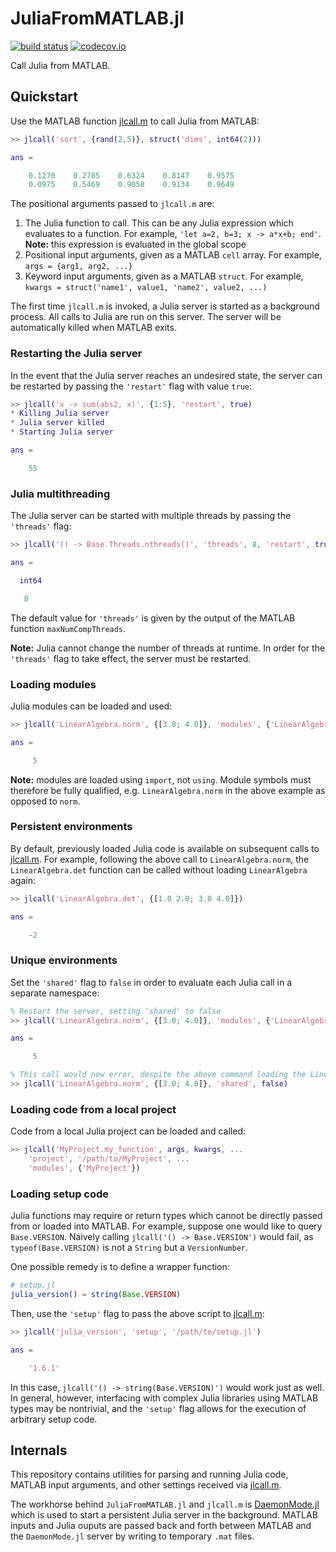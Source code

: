# JuliaFromMATLAB.jl

<!-- [![stable](https://img.shields.io/badge/docs-stable-blue.svg)](https://jondeuce.github.io/JuliaFromMATLAB.jl/stable) -->
<!-- [![dev](https://img.shields.io/badge/docs-dev-blue.svg)](https://jondeuce.github.io/JuliaFromMATLAB.jl/dev) -->
[![build status](https://github.com/jondeuce/JuliaFromMATLAB.jl/workflows/CI/badge.svg)](https://github.com/jondeuce/JuliaFromMATLAB.jl/actions?query=workflow%3ACI)
[![codecov.io](https://codecov.io/github/jondeuce/JuliaFromMATLAB.jl/branch/master/graph/badge.svg)](http://codecov.io/github/jondeuce/JuliaFromMATLAB.jl/branch/master)

Call Julia from MATLAB.

## Quickstart

Use the MATLAB function [jlcall.m](https://github.com/jondeuce/JuliaFromMATLAB.jl/blob/master/api/jlcall.m) to call Julia from MATLAB:

```matlab
>> jlcall('sort', {rand(2,5)}, struct('dims', int64(2)))

ans =

    0.1270    0.2785    0.6324    0.8147    0.9575
    0.0975    0.5469    0.9058    0.9134    0.9649
```

The positional arguments passed to `jlcall.m` are:
1. The Julia function to call. This can be any Julia expression which evaluates to a function. For example, `'let a=2, b=3; x -> a*x+b; end'`. **Note:** this expression is evaluated in the global scope
2. Positional input arguments, given as a MATLAB `cell` array. For example, `args = {arg1, arg2, ...}`
3. Keyword input arguments, given as a MATLAB `struct`. For example, `kwargs = struct('name1', value1, 'name2', value2, ...)`

The first time `jlcall.m` is invoked, a Julia server is started as a background process.
All calls to Julia are run on this server.
The server will be automatically killed when MATLAB exits.

### Restarting the Julia server

In the event that the Julia server reaches an undesired state, the server can be restarted by passing the `'restart'` flag with value `true`:


```matlab
>> jlcall('x -> sum(abs2, x)', {1:5}, 'restart', true)
* Killing Julia server
* Julia server killed
* Starting Julia server

ans =

    55
```

### Julia multithreading

The Julia server can be started with multiple threads by passing the `'threads'` flag:

```matlab
>> jlcall('() -> Base.Threads.nthreads()', 'threads', 8, 'restart', true)

ans =

  int64

   8
```

The default value for `'threads'` is given by the output of the MATLAB function `maxNumCompThreads`.

**Note:** Julia cannot change the number of threads at runtime.
In order for the `'threads'` flag to take effect, the server must be restarted.

### Loading modules

Julia modules can be loaded and used:


```matlab
>> jlcall('LinearAlgebra.norm', {[3.0; 4.0]}, 'modules', {'LinearAlgebra'})

ans =

     5
```

**Note:** modules are loaded using `import`, not `using`. Module symbols must therefore be fully qualified, e.g. `LinearAlgebra.norm` in the above example as opposed to `norm`.

### Persistent environments

By default, previously loaded Julia code is available on subsequent calls to [jlcall.m](https://github.com/jondeuce/JuliaFromMATLAB.jl/blob/master/api/jlcall.m).
For example, following the above call to `LinearAlgebra.norm`, the `LinearAlgebra.det` function can be called without loading `LinearAlgebra` again:

```matlab
>> jlcall('LinearAlgebra.det', {[1.0 2.0; 3.0 4.0]})

ans =

    -2
```

### Unique environments

Set the `'shared'` flag to `false` in order to evaluate each Julia call in a separate namespace:

```matlab
% Restart the server, setting 'shared' to false
>> jlcall('LinearAlgebra.norm', {[3.0; 4.0]}, 'modules', {'LinearAlgebra'}, 'restart', true, 'shared', false)

ans =

     5

% This call would now error, despite the above command loading the LinearAlgebra module, as LinearAlgebra.norm is evaluated in a new namespace
>> jlcall('LinearAlgebra.norm', {[3.0; 4.0]}, 'shared', false)
```

### Loading code from a local project

Code from a local Julia project can be loaded and called:

```matlab
>> jlcall('MyProject.my_function', args, kwargs, ...
    'project', '/path/to/MyProject', ...
    'modules', {'MyProject'})
```

### Loading setup code

Julia functions may require or return types which cannot be directly passed from or loaded into MATLAB.
For example, suppose one would like to query `Base.VERSION`.
Naively calling `jlcall('() -> Base.VERSION')` would fail, as `typeof(Base.VERSION)` is not a `String` but a `VersionNumber`.

One possible remedy is to define a wrapper function:

```julia
# setup.jl
julia_version() = string(Base.VERSION)
```

Then, use the `'setup'` flag to pass the above script to [jlcall.m](https://github.com/jondeuce/JuliaFromMATLAB.jl/blob/master/api/jlcall.m):


```matlab
>> jlcall('julia_version', 'setup', '/path/to/setup.jl')

ans =

    '1.6.1'
```

In this case, `jlcall('() -> string(Base.VERSION)')` would work just as well.
In general, however, interfacing with complex Julia libraries using MATLAB types may be nontrivial, and the `'setup'` flag allows for the execution of arbitrary setup code.

## Internals

This repository contains utilities for parsing and running Julia code, MATLAB input arguments, and other settings received via [jlcall.m](https://github.com/jondeuce/JuliaFromMATLAB.jl/blob/master/api/jlcall.m).

The workhorse behind `JuliaFromMATLAB.jl` and `jlcall.m` is [DaemonMode.jl](https://github.com/dmolina/DaemonMode.jl) which is used to start a persistent Julia server in the background.
MATLAB inputs and Julia ouputs are passed back and forth between MATLAB and the `DaemonMode.jl` server by writing to temporary `.mat` files.
